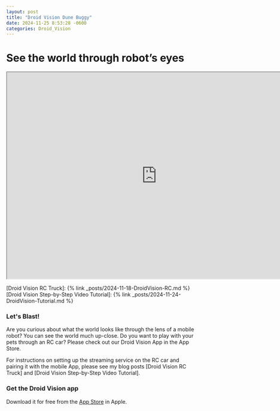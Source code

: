 ```yaml
---
layout: post
title: "Droid Vision Dune Buggy"
date: 2024-11-25 8:53:28 -0600
categories: Droid_Vision
---
```

# See the world through robot’s eyes 

<iframe width="800" height="551"
src="https://www.youtube.com/embed/7mKi0orCdcg?autoplay=1&mute=1">
</iframe>

<!-- <video width="800" height="551" preload="auto" muted controls>
  <source src="/assets/My_Robot.mp4" type="video/mp4">
</video> -->

[Droid Vision RC Truck]: {% link _posts/2024-11-18-DroidVision-RC.md %}
[Droid Vision Step-by-Step Video Tutorial]: {% link _posts/2024-11-24-DroidVision-Tutorial.md %}

### Let's Blast!
Are you curious about what the world looks like through the lens of a mobile robot? You can see the world much up-close. Do you want to play with your pets through an RC car? Please check out our Droid Vision App in the App Store.

For instructions on setting up the streaming service on the RC car and pairing it with the mobile App, please see my blog posts [Droid Vision RC Truck] and [Droid Vision Step-by-Step Video Tutorial].

### Get the Droid Vision app
Download it for free from the [App Store](https://apps.apple.com/us/app/droid-vision/id6737351549) in Apple.
 
